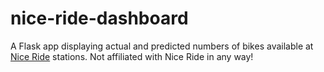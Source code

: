# nice-ride-dashboard

A Flask app displaying actual and predicted numbers of bikes available at [Nice Ride](https://www.niceridemn.com/) stations.  Not affiliated with Nice Ride in any way!

